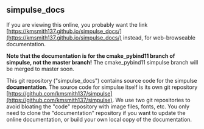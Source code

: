 ## simpulse_docs

If you are viewing this online, you probably want the link
[https://kmsmith137.github.io/simpulse_docs/](https://kmsmith137.github.io/simpulse_docs/)
instead, for web-browseable documentation.

**Note that the documentation is for the cmake_pybind11 branch of simpulse, not the master branch!**
The cmake_pybind11 simpulse branch will be merged to master soon.

This git repository ("simpulse_docs") contains source code for the simpulse **documentation**.
The source code for simpulse itself is its own git repository
[https://github.com/kmsmith137/simpulse](https://github.com/kmsmith137/simpulse).
We use two git repositories to avoid bloating the "code" repository with image files, fonts, etc.
You only need to clone the "documentation" repository if you want to update the online documentation,
or build your own local copy of the documentation.

